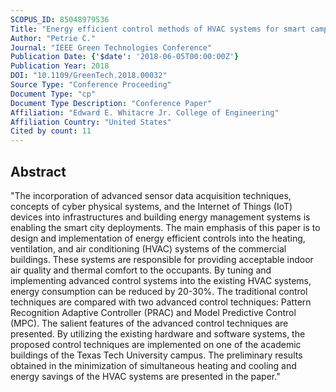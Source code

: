 ```yaml
---
SCOPUS_ID: 85048979536
Title: "Energy efficient control methods of HVAC systems for smart campus"
Author: "Petrie C."
Journal: "IEEE Green Technologies Conference"
Publication Date: {'$date': '2018-06-05T00:00:00Z'}
Publication Year: 2018
DOI: "10.1109/GreenTech.2018.00032"
Source Type: "Conference Proceeding"
Document Type: "cp"
Document Type Description: "Conference Paper"
Affiliation: "Edward E. Whitacre Jr. College of Engineering"
Affiliation Country: "United States"
Cited by count: 11
---
```


## Abstract
"The incorporation of advanced sensor data acquisition techniques, concepts of cyber physical systems, and the Internet of Things (IoT) devices into infrastructures and building energy management systems is enabling the smart city deployments. The main emphasis of this paper is to design and implementation of energy efficient controls into the heating, ventilation, and air conditioning (HVAC) systems of the commercial buildings. These systems are responsible for providing acceptable indoor air quality and thermal comfort to the occupants. By tuning and implementing advanced control systems into the existing HVAC systems, energy consumption can be reduced by 20-30%. The traditional control techniques are compared with two advanced control techniques: Pattern Recognition Adaptive Controller (PRAC) and Model Predictive Control (MPC). The salient features of the advanced control techniques are presented. By utilizing the existing hardware and software systems, the proposed control techniques are implemented on one of the academic buildings of the Texas Tech University campus. The preliminary results obtained in the minimization of simultaneous heating and cooling and energy savings of the HVAC systems are presented in the paper."
